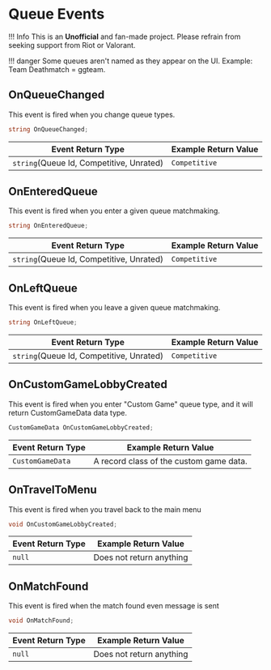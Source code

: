 # Queue Events

!!! Info 
    This is an **Unofficial** and fan-made project. Please refrain from seeking support from Riot or Valorant.

!!! danger
    Some queues aren't named as they appear on the UI. Example: Team Deathmatch = ggteam.

## OnQueueChanged
This event is fired when you change queue types.

```C#
string OnQueueChanged;
```

| **Event Return Type** | **Example Return Value** |
|------------------------|--------------------------|
| `string`(Queue Id, Competitive, Unrated)               | `Competitive`  |


## OnEnteredQueue
This event is fired when you enter a given queue matchmaking.

```C#
string OnEnteredQueue;
```

| **Event Return Type** | **Example Return Value** |
|------------------------|--------------------------|
| `string`(Queue Id, Competitive, Unrated)               | `Competitive`  |


## OnLeftQueue
This event is fired when you leave a given queue matchmaking.

```C#
string OnLeftQueue;
```

| **Event Return Type** | **Example Return Value** |
|------------------------|--------------------------|
| `string`(Queue Id, Competitive, Unrated)               | `Competitive`  |


## OnCustomGameLobbyCreated 
This event is fired when you enter "Custom Game" queue type, and it will return CustomGameData data type.

```C#
CustomGameData OnCustomGameLobbyCreated;
```

| **Event Return Type** | **Example Return Value** |
|------------------------|--------------------------|
| `CustomGameData`       | A record class of the custom game data. |


## OnTravelToMenu 
This event is fired when you travel back to the main menu

```C#
void OnCustomGameLobbyCreated;
```

| **Event Return Type** | **Example Return Value** |
|------------------------|--------------------------|
| `null`       | Does not return anything |


## OnMatchFound 
This event is fired when the match found even message is sent

```C#
void OnMatchFound;
```

| **Event Return Type** | **Example Return Value** |
|------------------------|--------------------------|
| `null`       | Does not return anything |